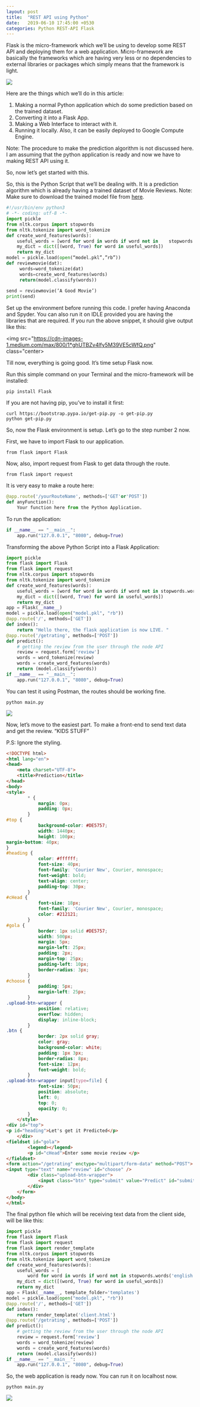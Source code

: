 ```yaml
---
layout: post
title:  "REST API using Python"
date:   2019-06-10 17:45:00 +0530
categories: Python REST-API Flask
---
```

Flask is the micro-framework which we’ll be using to develop some REST API and deploying them for a web application. Micro-framework are basically the frameworks which are having very less or no dependencies to external libraries or packages which simply means that the framework is light.

<img src="https://cdn-images-1.medium.com/max/800/1*0G5zu7CnXdMT9pGbYUTQLQ.png" class="center">

Here are the things which we’ll do in this article:

1. Making a normal Python application which do some prediction based on the trained dataset.
2. Converting it into a Flask App.
3. Making a Web Interface to interact with it.
4. Running it locally. Also, it can be easily deployed to Google Compute Engine.

Note: The procedure to make the prediction algorithm is not discussed here. I am assuming that the python application is ready and now we have to making REST API using it.

So, now let’s get started with this.

So, this is the Python Script that we’ll be dealing with. It is a prediction algorithm which is already having a trained dataset of Movie Reviews.
Note: Make sure to download the trained model file from <a href="https://github.com/codejockey02/mocialFlaskAPI/blob/master/model.pkl">here</a>.
```python
#!/usr/bin/env python3
# -*- coding: utf-8 -*-
import pickle
from nltk.corpus import stopwords
from nltk.tokenize import word_tokenize
def create_word_features(words):
    useful_words = [word for word in words if word not in    stopwords.words(‘english’)]
    my_dict = dict([(word, True) for word in useful_words])
    return my_dict
model = pickle.load(open(“model.pkl”,”rb”)) 
def reviewmovie(dat):
     words=word_tokenize(dat)
     words=create_word_features(words)
     return(model.classify(words))
 
send = reviewmovie(‘A Good Movie’)
print(send)
```
Set up the environment before running this code. I prefer having Anaconda and Spyder. You can also run it on IDLE provided you are having the libraries that are required.
If you run the above snippet, it should give output like this:

<img src="https://cdn-images-1.medium.com/max/800/1*ghUTBZv4lfy5M39VE5cWfQ.png" class="center>

Till now, everything is going good. It’s time setup Flask now.

Run this simple command on your Terminal and the micro-framework will be installed:
```
pip install Flask
```
If you are not having pip, you’ve to install it first:
```
curl https://bootstrap.pypa.io/get-pip.py -o get-pip.py
python get-pip.py
```
So, now the Flask environment is setup. Let’s go to the step number 2 now.

First, we have to import Flask to our application.
```
from flask import Flask
```
Now, also, import request from Flask to get data through the route.
```
from flask import request
```
It is very easy to make a route here:
```python
@app.route('/yourRouteName', methods=['GET'or'POST'])
def anyFunction():
    Your function here from the Python Application.
```
To run the application:
```python
if __name__ == "__main__":
    app.run("127.0.0.1", "8080", debug=True)
```
Transforming the above Python Script into a Flask Application:
```python
import pickle
from flask import Flask
from flask import request
from nltk.corpus import stopwords
from nltk.tokenize import word_tokenize
def create_word_features(words):
    useful_words = [word for word in words if word not in stopwords.words('english')]
    my_dict = dict([(word, True) for word in useful_words])
    return my_dict
app = Flask(__name__)
model = pickle.load(open("model.pkl", "rb"))
@app.route('/', methods=['GET'])
def index():
    return "Hello there, the flask application is now LIVE. "
@app.route('/getrating', methods=['POST'])
def predict():
    # getting the review from the user through the node API
    review = request.form['review']
    words = word_tokenize(review)
    words = create_word_features(words)
    return (model.classify(words))
if __name__ == "__main__":
    app.run("127.0.0.1", "8080", debug=True)
```
You can test it using Postman, the routes should be working fine.
```
python main.py
```

<img src="https://cdn-images-1.medium.com/max/800/1*OG7M7MrU_neAh1twbQDHKQ.png" class="center">

Now, let’s move to the easiest part. To make a front-end to send text data and get the review. “KIDS STUFF”

P.S: Ignore the styling.
```html
<!DOCTYPE html>
<html lang="en">
<head>
    <meta charset="UTF-8">
    <title>Prediction</title>
</head>
<body>
<style>
        * {
            margin: 0px;
            padding: 0px;
        }
#top {
            background-color: #DE5757;
            width: 1440px;
            height: 100px;
margin-bottom: 40px;
}
#heading {
            color: #ffffff;
            font-size: 40px;
            font-family: 'Courier New', Courier, monospace;
            font-weight: bold;
            text-align: center;
            padding-top: 30px;
        }
#cHead {
            font-size: 18px;
            font-family: 'Courier New', Courier, monospace;
            color: #212121;
        }
#gola {
            border: 1px solid #DE5757;
            width: 500px;
            margin: 5px;
            margin-left: 25px;
            padding: 2px;
            margin-top: 25px;
            padding-left: 10px;
            border-radius: 3px;
        }
#choose {
            padding: 5px;
            margin-left: 25px;
        }
.upload-btn-wrapper {
            position: relative;
            overflow: hidden;
            display: inline-block;
        }
.btn {
            border: 2px solid gray;
            color: gray;
            background-color: white;
            padding: 1px 3px;
            border-radius: 8px;
            font-size: 12px;
            font-weight: bold;
        }
.upload-btn-wrapper input[type=file] {
            font-size: 50px;
            position: absolute;
            left: 0;
            top: 0;
            opacity: 0;
        }
    </style>
<div id="top">
<p id="heading">Let's get it Predicted</p>
    </div>
<fieldset id="gola">
        <legend></legend>
        <p id="cHead">Enter some movie review </p>
</fieldset>
<form action="/getrating" enctype="multipart/form-data" method="POST">
<input type="text" name="review" id="choose" />
        <div class="upload-btn-wrapper">
            <input class="btn" type="submit" value="Predict" id="submit" />
        </div>
    </form>
</body>
</html>
```
The final python file which will be receiving text data from the client side, will be like this:
```python
import pickle
from flask import Flask
from flask import request
from flask import render_template
from nltk.corpus import stopwords
from nltk.tokenize import word_tokenize
def create_word_features(words):
    useful_words = [
        word for word in words if word not in stopwords.words('english')]
    my_dict = dict([(word, True) for word in useful_words])
    return my_dict
app = Flask(__name__, template_folder='templates')
model = pickle.load(open("model.pkl", "rb"))
@app.route('/', methods=['GET'])
def index():
    return render_template('client.html')
@app.route('/getrating', methods=['POST'])
def predict():
    # getting the review from the user through the node API
    review = request.form['review']
    words = word_tokenize(review)
    words = create_word_features(words)
    return (model.classify(words))
if __name__ == "__main__":
    app.run("127.0.0.1", "8080", debug=True)
```
So, the web application is ready now. You can run it on localhost now.
```
python main.py
```
<img src="https://cdn-images-1.medium.com/max/800/1*ZcC0W52C_2NmNJMz1yBo3A.png" class="center">